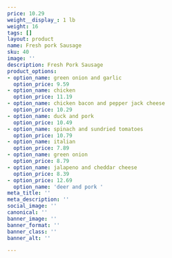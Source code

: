 ```yaml
---
price: 10.29
weight__display_: 1 lb
weight: 16
tags: []
layout: product
name: Fresh pork Sausage
sku: 40
image: ''
description: Fresh Pork Sausage
product_options:
- option_name: green onion and garlic
  option_price: 9.59
- option_name: chicken
  option_price: 11.19
- option_name: chicken bacon and pepper jack cheese
  option_price: 10.29
- option_name: duck and pork
  option_price: 10.49
- option_name: spinach and sundried tomatoes
  option_price: 10.79
- option_name: italian
  option_price: 7.89
- option_name: green onion
  option_price: 8.79
- option_name: jalapeno and cheddar cheese
  option_price: 8.39
- option_price: 12.69
  option_name: 'deer and pork '
meta_title: ''
meta_description: ''
social_image: ''
canonical: ''
banner_image: ''
banner_format: ''
banner_class: ''
banner_alt: ''

---
```


